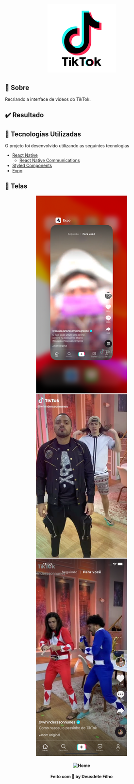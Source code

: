 <h1 align="center">
  <img src="/assets/logo.png">
<br>

<a id="sobre"></a>

## :bookmark: Sobre

Recriando a interface de videos do TikTok.

## :heavy_check_mark: Resultado

<a id="tecnologias-utilizadas"></a>

## :rocket: Tecnologias Utilizadas

O projeto foi desenvolvido utilizando as seguintes tecnologias

- [React Native](https://reactnative.dev/)
  - [React Native Communications](react-native-communications)
- [Styled Components](https://styled-components.com/)
- [Expo](https://expo.io/)

## :iphone: Telas

<h4 align="center">
    <img alt="Home" title="#home" width="300px" src="github/01.png">
    <img alt="Map" title="#map" width="300px" src="github/02.png">
    <img alt="Detail" title="#Detail" width="300px" src="github/03.png">

</h4>

<h4 align="center">
    <img alt="Home" title="#home" width="300px" src="github/gif.gif">

<h4 align="center">
    Feito com 💜 by Deusdete Filho</a>
</h4>
